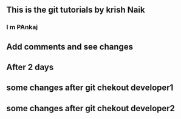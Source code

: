 ## This is the git tutorials by krish Naik 
### I m PAnkaj 
## Add comments and see changes
## After 2 days
## some changes after git chekout developer1
## some changes after git chekout developer2
